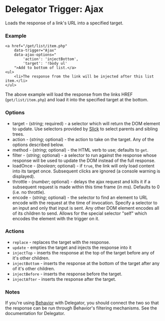 Delegator Trigger: Ajax
=======================

Loads the response of a link's URL into a specified target.

### Example

	<a href="/get/list/item.php"
		data-trigger="Ajax"
		data-ajax-options="
			'action': 'injectBottom',
			'target': '!body ul'
		">Add to bottom of list.</a>
	<ul>
		<li>The response from the link will be injected after this list item.</li>
	</ul>

The above example will load the response from the links HREF (`get/list/item.php`) and load it into the specified target at the bottom.

### Options

* target - (*string*; required) - a selector which will return the DOM element to update. Use selectors provided by [Slick](https://github.com/mootools/slick) to select parents and sibling trees.
* action - (*string*; optional) - the action to take on the target. Any of the options described below.
* method - (*string*; optional) - the HTML verb to use; defaults to `get`.
* filter - (*string*; optional) - a selector to run against the response whose response will be used to update the DOM instead of the full response.
* loadOnce - (*boolean*; optional) - if `true`, the link will only load content into its target once. Subsequent clicks are ignored (a console warning is displayed).
* throttle - (*number*; optional) - delays the ajax request and kills it if a subsequent request is made within this time frame (in ms). Defaults to 0 (i.e. no throttle).
* encode - (*string*; optional) - the selector to find an element to URL encode with the request at the time of invocation. Specify a selector to an input and only that input is sent. Any other DOM element encodes all of its children to send. Allows for the special selector "self" which encodes the element with the trigger on it.

### Actions

* `replace` - replaces the target with the response.
* `update` - empties the target and injects the response into it
* `injectTop` - inserts the response at the top of the target before any of it's other children.
* `injectBottom` - inserts the response at the bottom of the target after any of it's other children.
* `injectBefore` - inserts the response before the target.
* `injectAfter` - inserts the response after the target.

### Notes

If you're using [Behavior](http://github.com/anutron/behavior) with Delegator, you should connect the two so that the response can be run through Behavior's filtering mechanisms. See the documentation for Delegator.